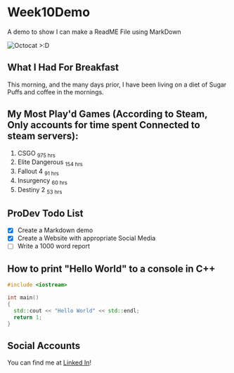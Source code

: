 # Week10Demo
A demo to show I can make a ReadME File using MarkDown 

![Octocat >:D](https://i.imgur.com/GYaT7wv.png)

## What I Had For Breakfast

This morning, and the many days prior, I have been living on a diet of Sugar Puffs and coffee in the mornings. 

## My Most Play'd Games (According to Steam, Only accounts for time spent Connected to steam servers):
1. CSGO <sub>975 hrs</sub>
2. Elite Dangerous <sub>154 hrs</sub>
3. Fallout 4 <sub>91  hrs</sub>
4. Insurgency <sub>60 hrs</sub>
5. Destiny 2 <sub>53 hrs</sub>

## ProDev Todo List
- [x] Create a Markdown demo
- [x] Create a Website with appropriate Social Media
- [ ] Write a 1000 word report 

## How to print "Hello World" to a console in C++

```c++
#include <iostream>

int main() 
{
  std::cout << "Hello World" << std::endl;
  return 1;
}
```

## Social Accounts
You can find me at [Linked In](https://www.linkedin.com/in/ashley-wrench-86575b193/)!

